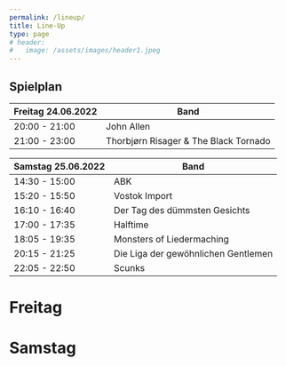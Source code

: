 ```yaml
---
permalink: /lineup/
title: Line-Up
type: page
# header:
#   image: /assets/images/header1.jpeg
---
```


## Spielplan

| Freitag 24.06.2022 | Band |
|-------|--------|
| 20:00 - 21:00 | John Allen |
| 21:00 - 23:00 | Thorbjørn Risager & The Black Tornado |

| Samstag 25.06.2022 | Band |
|-------|--------|
| 14:30 - 15:00 | ABK |
| 15:20 - 15:50 | Vostok Import |
| 16:10 - 16:40 | Der Tag des dümmsten Gesichts |
| 17:00 - 17:35 | Halftime |
| 18:05 - 19:35 | Monsters of Liedermaching |
| 20:15 - 21:25 | Die Liga der gewöhnlichen Gentlemen |
| 22:05 - 22:50 | Scunks |


<!--
Hier zum Download als [Spielplan]( {{ '/assets/downloads/Spielplan_2018.pdf' | relative_url }} )
-->

<!-- | 20:00 - 23:00 | [STRAIGHT](#straight) | -->

<!-- | 14:30 - 15:15 | [LUCAS RIEGER](#lucasrieger) |
| 15:35 - 16:05 | [SCUNKS](#scunks) |
| 16:25 - 16:55 | [SPIT PINK](#spitpink) |
| 17:15 - 18:05 | [BLACK PALMS](#blackpalms) |
| 18:35 - 19:40 | [UWE AGAINST THE MACHINE](#uwe) |
| 20:20 - 21:50 | [KAPELLE PETRA](#kapelle) |
| 22:30 - 23:30 | [BAD NENNDORF BOYS](#bnboys) | -->

# Freitag

<!-- 
## THORBJØRN RISAGER & THE BLACK TORNADO
{: #tris }

![RISAGER]( {{'/assets/images/2022/TRBand2.jpg'|relative_url}} ){:class="img-responsive"}

Seit er erstmals kurz nach dem Millenium auf dem Radar erschien, als eine Handvoll dänischer Kneipengänger in den Bluesbars von Kopenhagen einen Rohdiamanten entdeckten, hat Thorbjørn Risagers kometenhafter Aufstieg ihm kaum die Zeit gelassen, einmal einen Blick zurück zu werfen. Für diesen von der Kritik gefeierten Songschreiber, unvergleichlichen Sänger, gefühlvollen Gitarristen und Bandleader des mächtigen Black Tornado war es ein Karrierestart, bei dem er stets den Horizont vor Augen hatte: die nächste Stadt, die nächste Show, den nächsten Song, das nächste Album.


„Ich kann es kaum glauben, dass es schon 20 Jahre her ist, dass wir diese große Reise begonnen haben“, sagt Risager im Rückblick auf eine Karriere, die ihn prestigeträchtige europäische und britische Bluespreise im Sturm hat abräumen sehen, seine Musik in über 20 Länder tragen und es auf der Bühne mit Legenden wie Buddy Guy aufnehmen ließ. „Wir sind so froh darüber, dieses Jubiläum mit dieser Sammlung von Songs feiern zu können, die die letzten beiden Dekaden repräsentieren.“

[Homepage](https://risager.info/)

## JOHN ALLEN

Fast 10 Jahre sind seit John Allen's beinahe märchenhafter Entdeckung durch Frank Turner im Frühjahr 2013 vergangen. In mehr als 700 Shows in ganz Europa hat er sich dank seiner treuen und stets wachsenden Fangemeinde als feste Größe in der deutschen Singer-Songwriter Landschaft etabliert.

​Seine musikalische Heimat siedelt Allen “irgendwo zwischen klassischem Singer-Songwriter, Folk, Country, Rock'n'Roll und Americana” an. In seinen Songs beschwört er die Geister der Vergangenheit herauf, spinnt Geschichten von Tod, Angst, Verzweiflung und Weltuntergang, haucht geheimnisvollen Charakteren Leben ein und wird von Song zu Song, von Zeile zu Zeile schwieriger zu charakterisieren.​​

[Homepage](https://www.john-allen.de/)

 -->
# Samstag
<!-- 
## MONSTERS OF LIEDERMACHING

[Homepage](https://www.monstersofliedermaching.de/)

## DIE LIGA DER GEWÖHNLICHEN GENTLEMEN

[Homepage](http://diegentlemen.de/)

## SCUNKS

[Homepage](https://scunks.bandcamp.com/)

## HALFTIME
{: #halftime }

![HALFTIME]( {{'/assets/images/2022/halftime.jpeg'|relative_url}} ){:class="img-responsive"}

Hallo, wir sind Halftime aus Bremen. Wir schreiben und spielen eigene Songs, die
sich im Genre Blues- und Funkrock einordnen lassen. Unsere Band gründete sich
im April 2019, im Rahmen des Bandcamps, im Jugendzentrum Friese.
Mit der Gründung 2019 fing alles an. Unsere Chemie hat sofort gestimmt. Mit
Auftritten u.a. im Hafenrevue Theater, auf der Autolustspielbühne Bremen oder
auf der kompletten Palette konnten wir schon einiges an Bühnenerfahrung
sammeln. Mit einem Programm aus selbstgeschriebenen Songs, welches
mittlerweile gute 90 Minuten füllt, konnten wir schon viele Fachkundige von
unserer Musik überzeugen. So wurden z.B. Schooljam, Das Treffen Junge
Musikszene und das Bremer Schulrockfestival auf uns aufmerksam. Mit einer
einzigartigen Mischung aus tightem Rhythmus, einem rockigen 80s
Gitarrensound und einer unfassbar sanften, aber auch kraftvollen Stimme
unserer Sängerin Jette, sind wir trotz unseres jungen Alters auf einem guten Weg
uns in die Musikszene zu etablieren.

[Zeitungsartikel Weser Kurier](https://www.weser-kurier.de/bremen/kultur/die-bremer-band-halftime-der-traum-von-vollenstadien-
doc7e4f2b07bc9ri6lnckz)
 -->


<!-- [Homepage](https://scunks.bandcamp.com/) -->




<!-- [Homepage](https://scunks.bandcamp.com/) -->


<!-- [Homepage](https://scunks.bandcamp.com/) -->
